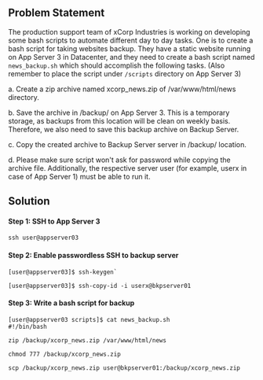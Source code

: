 ## Problem Statement

The production support team of xCorp Industries is working on developing some bash scripts to automate different day to day tasks. 
One is to create a bash script for taking websites backup. They have a static website running on App Server 3 in Datacenter, and they need to create a bash script named `news_backup.sh` which should accomplish the following tasks. (Also remember to place the script under `/scripts` directory on App Server 3)


a. Create a zip archive named xcorp_news.zip of /var/www/html/news directory.

b. Save the archive in /backup/ on App Server 3. This is a temporary storage, as backups from this location will be clean on weekly basis. Therefore, we also need to save this backup archive on Backup Server.

c. Copy the created archive to Backup Server server in /backup/ location.

d. Please make sure script won't ask for password while copying the archive file. Additionally, the respective server user (for example, userx in case of App Server 1) must be able to run it.


## Solution

#### Step 1: SSH to App Server 3

```
ssh user@appserver03
```

#### Step 2: Enable passwordless SSH to backup server

```
[user@appserver03]$ ssh-keygen`

[user@appserver03]$ ssh-copy-id -i userx@bkpserver01
```

#### Step 3: Write a bash script for backup 

```
[user@appserver03 scripts]$ cat news_backup.sh 
#!/bin/bash

zip /backup/xcorp_news.zip /var/www/html/news

chmod 777 /backup/xcorp_news.zip

scp /backup/xcorp_news.zip user@bkpserver01:/backup/xcorp_news.zip

```

